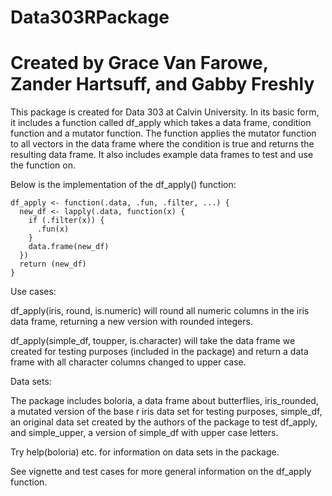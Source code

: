 # Data303RPackage
# Created by Grace Van Farowe, Zander Hartsuff, and Gabby Freshly

This package is created for Data 303 at Calvin University. In its basic form, it includes a function called df_apply which takes a data frame, condition function and a mutator function. The function applies the mutator function to all vectors in the data frame where the condition is true and returns the resulting data frame. It also includes example data frames to test and use the function on. 

Below is the implementation of the df_apply() function:

```{r}
df_apply <- function(.data, .fun, .filter, ...) {
  new_df <- lapply(.data, function(x) {
    if (.filter(x)) {
      .fun(x)
    }
    data.frame(new_df)
  })
  return (new_df)
}
```
Use cases:

df_apply(iris, round, is.numeric) will round all numeric columns in the iris data frame, returning a new version with rounded integers.

df_apply(simple_df, toupper, is.character) will take the data frame we created for testing purposes (included in the package) and return a data frame with all character columns changed to upper case.

Data sets:

The package includes boloria, a data frame about butterflies, iris_rounded, a mutated version of the base r iris data set for testing purposes, simple_df, an original data set created by the authors of the package to test df_apply, and simple_upper, a version of simple_df with upper case letters.

Try help(boloria) etc. for information on data sets in the package.

See vignette and test cases for more general information on the df_apply function.
